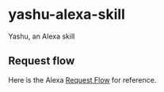 # yashu-alexa-skill
Yashu, an Alexa skill

## Request flow
Here is the Alexa [Request Flow](./alexa-request-flow.JPG) for reference.
